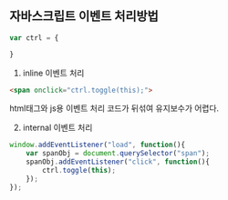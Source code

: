 ## 자바스크립트 이벤트 처리방법

```js
var ctrl = {

}
```
1. inline 이벤트 처리
```html
<span onclick="ctrl.toggle(this);">
```
html태그와 js용 이벤트 처리 코드가 뒤섞여 유지보수가 어렵다. 

2. internal 이벤트 처리
```js
window.addEventListener("load", function(){
	var spanObj = document.querySelector("span");
	spanObj.addEventListener("click", function(){
		ctrl.toggle(this);
	});
});
```
<!--stackedit_data:
eyJoaXN0b3J5IjpbNTk3NDc0Mzc4XX0=
-->